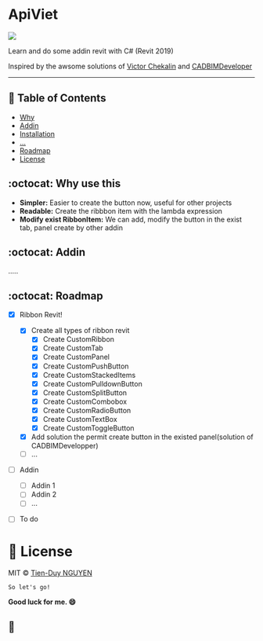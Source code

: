 # **ApiViet**
<p align="left">
  <img src="https://img.shields.io/badge/apiviet-TienDuy-green" />
</p>
Learn and do some addin revit with C# (Revit 2019)

Inspired by the awsome solutions of [Victor Chekalin](https://github.com/chekalin-v) 
and [CADBIMDeveloper](https://github.com/CADBIMDeveloper)

---

## 📄 Table of Contents
- [Why](#why)
- [Addin](#addin)
- [Installation](#installation)
- [...](#...)
- [Roadmap](#roadmap)
- [License](#license)


<a name="ribbon"></a>
## :octocat: Why use this
- **Simpler:** Easier to create the button now, useful for other projects
- **Readable:** Create the ribbbon item with the lambda expression
- **Modify exist RibbonItem:** We can add, modify the button in the exist tab, panel create by other addin




<a name="addin"></a>
## :octocat: Addin
.....


<a name="roadmap"></a>
## :octocat: Roadmap

- [x] Ribbon Revit!
  - [x] Create all types of ribbon revit
    - [x] Create CustomRibbon
    - [x] Create CustomTab
    - [x] Create CustomPanel
    - [x] Create CustomPushButton
    - [x] Create CustomStackedItems
    - [x] Create CustomPulldownButton
    - [x] Create CustomSplitButton
    - [x] Create CustomCombobox
    - [x] Create CustomRadioButton
    - [x] Create CustomTextBox
    - [x] Create CustomToggleButton
  - [x] Add solution the permit create button in the existed panel(solution of CADBIMDevelopper)
  - [ ] ...
- [ ] Addin
  - [ ] Addin 1
  - [ ] Addin 2
  - [ ] ...
- [ ] To do



<a name="license"></a>
# 📃 License

MIT © [Tien-Duy NGUYEN](https://github.com/TienDuyNGUYEN)


```So let's go!``` 

**Good luck for me. 😄**

:baby_chick:
---
